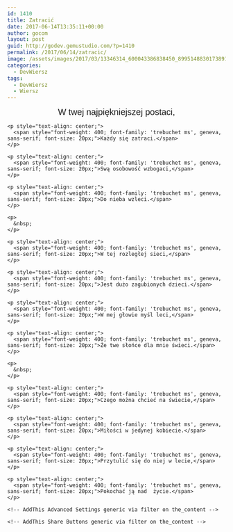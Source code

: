 ```yaml
---
id: 1410
title: Zatracić
date: 2017-06-14T13:35:11+00:00
author: gocom
layout: post
guid: http://godev.gemustudio.com/?p=1410
permalink: /2017/06/14/zatracic/
image: /assets/images/2017/03/13346314_600043386838450_899514883017389176_o.jpg
categories:
  - DevWiersz
tags:
  - DevWiersz
  - Wiersz
---
```

<div id="dslc-theme-content">
  <div id="dslc-theme-content-inner">
    <p style="text-align: center;">
      <span style="font-weight: 400; font-family: 'trebuchet ms', geneva, sans-serif; font-size: 20px;">W twej najpiękniejszej postaci,</span>
    </p>
    
    <p style="text-align: center;">
      <span style="font-weight: 400; font-family: 'trebuchet ms', geneva, sans-serif; font-size: 20px;">Każdy się zatraci.</span>
    </p>
    
    <p style="text-align: center;">
      <span style="font-weight: 400; font-family: 'trebuchet ms', geneva, sans-serif; font-size: 20px;">Swą osobowość wzbogaci,</span>
    </p>
    
    <p style="text-align: center;">
      <span style="font-weight: 400; font-family: 'trebuchet ms', geneva, sans-serif; font-size: 20px;">Do nieba wzleci.</span>
    </p>
    
    <p>
      &nbsp;
    </p>
    
    <p style="text-align: center;">
      <span style="font-weight: 400; font-family: 'trebuchet ms', geneva, sans-serif; font-size: 20px;">W tej rozległej sieci,</span>
    </p>
    
    <p style="text-align: center;">
      <span style="font-weight: 400; font-family: 'trebuchet ms', geneva, sans-serif; font-size: 20px;">Jest dużo zagubionych dzieci.</span>
    </p>
    
    <p style="text-align: center;">
      <span style="font-weight: 400; font-family: 'trebuchet ms', geneva, sans-serif; font-size: 20px;">W mej głowie myśl leci,</span>
    </p>
    
    <p style="text-align: center;">
      <span style="font-weight: 400; font-family: 'trebuchet ms', geneva, sans-serif; font-size: 20px;">Że twe słońce dla mnie świeci.</span>
    </p>
    
    <p>
      &nbsp;
    </p>
    
    <p style="text-align: center;">
      <span style="font-weight: 400; font-family: 'trebuchet ms', geneva, sans-serif; font-size: 20px;">Czego można chcieć na świecie,</span>
    </p>
    
    <p style="text-align: center;">
      <span style="font-weight: 400; font-family: 'trebuchet ms', geneva, sans-serif; font-size: 20px;">Miłości w jedynej kobiecie.</span>
    </p>
    
    <p style="text-align: center;">
      <span style="font-weight: 400; font-family: 'trebuchet ms', geneva, sans-serif; font-size: 20px;">Przytulić się do niej w lecie,</span>
    </p>
    
    <p style="text-align: center;">
      <span style="font-weight: 400; font-family: 'trebuchet ms', geneva, sans-serif; font-size: 20px;">Pokochać ją nad  życie.</span>
    </p>
    
    <!-- AddThis Advanced Settings generic via filter on the_content -->
    
    <!-- AddThis Share Buttons generic via filter on the_content -->
  </div>
</div>
